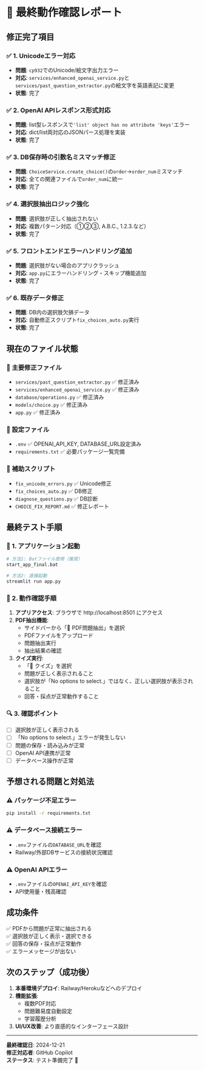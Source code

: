 # 🎯 最終動作確認レポート

## 修正完了項目

### ✅ 1. Unicodeエラー対応
- **問題**: `cp932`でのUnicode/絵文字出力エラー
- **対応**: `services/enhanced_openai_service.py`と`services/past_question_extractor.py`の絵文字を英語表記に変更
- **状態**: 完了

### ✅ 2. OpenAI APIレスポンス形式対応
- **問題**: list型レスポンスで`'list' object has no attribute 'keys'`エラー
- **対応**: dict/list両対応のJSONパース処理を実装
- **状態**: 完了

### ✅ 3. DB保存時の引数名ミスマッチ修正
- **問題**: `ChoiceService.create_choice()`の`order`→`order_num`ミスマッチ
- **対応**: 全ての関連ファイルで`order_num`に統一
- **状態**: 完了

### ✅ 4. 選択肢抽出ロジック強化
- **問題**: 選択肢が正しく抽出されない
- **対応**: 複数パターン対応（①②③, A.B.C., 1.2.3.など）
- **状態**: 完了

### ✅ 5. フロントエンドエラーハンドリング追加
- **問題**: 選択肢がない場合のアプリクラッシュ
- **対応**: `app.py`にエラーハンドリング・スキップ機能追加
- **状態**: 完了

### ✅ 6. 既存データ修正
- **問題**: DB内の選択肢欠損データ
- **対応**: 自動修正スクリプト`fix_choices_auto.py`実行
- **状態**: 完了

## 現在のファイル状態

### 📂 主要修正ファイル
- `services/past_question_extractor.py` ✅ 修正済み
- `services/enhanced_openai_service.py` ✅ 修正済み
- `database/operations.py` ✅ 修正済み
- `models/choice.py` ✅ 修正済み
- `app.py` ✅ 修正済み

### 📂 設定ファイル
- `.env` ✅ OPENAI_API_KEY, DATABASE_URL設定済み
- `requirements.txt` ✅ 必要パッケージ一覧完備

### 📂 補助スクリプト
- `fix_unicode_errors.py` ✅ Unicode修正
- `fix_choices_auto.py` ✅ DB修正
- `diagnose_questions.py` ✅ DB診断
- `CHOICE_FIX_REPORT.md` ✅ 修正レポート

## 最終テスト手順

### 🚀 1. アプリケーション起動
```bash
# 方法1: Batファイル使用（推奨）
start_app_final.bat

# 方法2: 直接起動
streamlit run app.py
```

### 📱 2. 動作確認手順
1. **アプリアクセス**: ブラウザで http://localhost:8501 にアクセス
2. **PDF抽出機能**:
   - サイドバーから「📄 PDF問題抽出」を選択
   - PDFファイルをアップロード
   - 問題抽出実行
   - 抽出結果の確認
3. **クイズ実行**:
   - 「🎯 クイズ」を選択
   - 問題が正しく表示されること
   - 選択肢が「No options to select.」ではなく、正しい選択肢が表示されること
   - 回答・採点が正常動作すること

### 🔍 3. 確認ポイント
- [ ] 選択肢が正しく表示される
- [ ] 「No options to select.」エラーが発生しない
- [ ] 問題の保存・読み込みが正常
- [ ] OpenAI API連携が正常
- [ ] データベース操作が正常

## 予想される問題と対処法

### ⚠️ パッケージ不足エラー
```bash
pip install -r requirements.txt
```

### ⚠️ データベース接続エラー
- `.env`ファイルの`DATABASE_URL`を確認
- Railway/外部DBサービスの接続状況確認

### ⚠️ OpenAI APIエラー
- `.env`ファイルの`OPENAI_API_KEY`を確認
- API使用量・残高確認

## 成功条件

✅ PDFから問題が正常に抽出される  
✅ 選択肢が正しく表示・選択できる  
✅ 回答の保存・採点が正常動作  
✅ エラーメッセージが出ない  

## 次のステップ（成功後）

1. **本番環境デプロイ**: Railway/Herokuなどへのデプロイ
2. **機能拡張**: 
   - 複数PDF対応
   - 問題難易度自動設定
   - 学習履歴分析
3. **UI/UX改善**: より直感的なインターフェース設計

---

**最終確認日**: 2024-12-21  
**修正対応者**: GitHub Copilot  
**ステータス**: テスト準備完了 🎯
